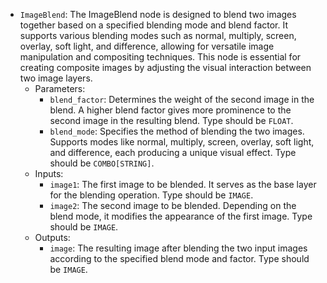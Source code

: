- `ImageBlend`: The ImageBlend node is designed to blend two images together based on a specified blending mode and blend factor. It supports various blending modes such as normal, multiply, screen, overlay, soft light, and difference, allowing for versatile image manipulation and compositing techniques. This node is essential for creating composite images by adjusting the visual interaction between two image layers.
    - Parameters:
        - `blend_factor`: Determines the weight of the second image in the blend. A higher blend factor gives more prominence to the second image in the resulting blend. Type should be `FLOAT`.
        - `blend_mode`: Specifies the method of blending the two images. Supports modes like normal, multiply, screen, overlay, soft light, and difference, each producing a unique visual effect. Type should be `COMBO[STRING]`.
    - Inputs:
        - `image1`: The first image to be blended. It serves as the base layer for the blending operation. Type should be `IMAGE`.
        - `image2`: The second image to be blended. Depending on the blend mode, it modifies the appearance of the first image. Type should be `IMAGE`.
    - Outputs:
        - `image`: The resulting image after blending the two input images according to the specified blend mode and factor. Type should be `IMAGE`.
